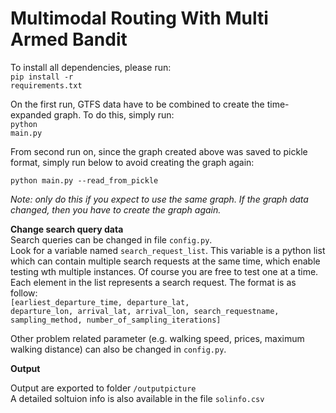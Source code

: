 <h1>Multimodal Routing With Multi Armed Bandit</h1>

To install all dependencies, please run: <br>
<code>pip install -r requirements.txt</code>

On the first run, GTFS data have to be combined to create the time-expanded graph. To do this, simply run:<br>
<code>python main.py</code>

From second run on, since the graph created above was saved to pickle format, simply run below to avoid creating the graph again:<br>

<code>python main.py --read_from_pickle</code>

<em>Note: only do this if you expect to use the same graph. If the graph data changed, then you have to create the graph again.</em><br>

<strong>Change search query data </strong><br>
Search queries can be changed in file <code>config.py</code>.<br>
Look for a variable named <code>search_request_list</code>. This variable is a python list which can contain multiple search requests at the same time, which enable testing wth multiple instances. Of course you are free to test one at a time. Each element in the list represents a search request. The format is as follow: <br>
<code>[earliest_departure_time, departure_lat, departure_lon, arrival_lat, arrival_lon, search_requestname, sampling_method, number_of_sampling_iterations]</code>

Other problem related parameter (e.g. walking speed, prices, maximum walking distance) can also be changed in <code>config.py</code>. <br>

<strong>Output</strong>

Output are exported to folder <code>/outputpicture</code><br>
A detailed soltuion info is also available in the file <code>solinfo.csv</code>
